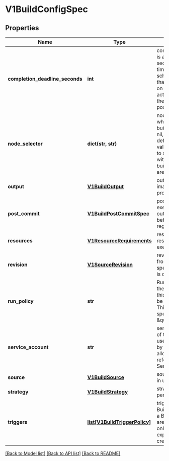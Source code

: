 # V1BuildConfigSpec

## Properties
Name | Type | Description | Notes
------------ | ------------- | ------------- | -------------
**completion_deadline_seconds** | **int** | completionDeadlineSeconds is an optional duration in seconds, counted from the time when a build pod gets scheduled in the system, that the build may be active on a node before the system actively tries to terminate the build; value must be positive integer | [optional] 
**node_selector** | **dict(str, str)** | nodeSelector is a selector which must be true for the build pod to fit on a node If nil, it can be overridden by default build nodeselector values for the cluster. If set to an empty map or a map with any values, default build nodeselector values are ignored. | 
**output** | [**V1BuildOutput**](V1BuildOutput.md) | output describes the Docker image the Strategy should produce. | [optional] 
**post_commit** | [**V1BuildPostCommitSpec**](V1BuildPostCommitSpec.md) | postCommit is a build hook executed after the build output image is committed, before it is pushed to a registry. | [optional] 
**resources** | [**V1ResourceRequirements**](V1ResourceRequirements.md) | resources computes resource requirements to execute the build. | [optional] 
**revision** | [**V1SourceRevision**](V1SourceRevision.md) | revision is the information from the source for a specific repo snapshot. This is optional. | [optional] 
**run_policy** | **str** | RunPolicy describes how the new build created from this build configuration will be scheduled for execution. This is optional, if not specified we default to \&quot;Serial\&quot;. | [optional] 
**service_account** | **str** | serviceAccount is the name of the ServiceAccount to use to run the pod created by this build. The pod will be allowed to use secrets referenced by the ServiceAccount | [optional] 
**source** | [**V1BuildSource**](V1BuildSource.md) | source describes the SCM in use. | [optional] 
**strategy** | [**V1BuildStrategy**](V1BuildStrategy.md) | strategy defines how to perform a build. | 
**triggers** | [**list[V1BuildTriggerPolicy]**](V1BuildTriggerPolicy.md) | triggers determine how new Builds can be launched from a BuildConfig. If no triggers are defined, a new build can only occur as a result of an explicit openshift.client build creation. | 

[[Back to Model list]](../README.md#documentation-for-models) [[Back to API list]](../README.md#documentation-for-api-endpoints) [[Back to README]](../README.md)


